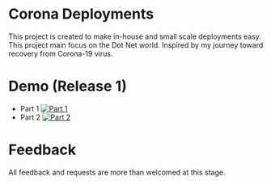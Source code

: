 # Corona Deployments
This project is created to make in-house and small scale deployments easy. This project main focus on the Dot Net world. Inspired by my journey toward recovery from Corona-19 virus.

# Demo (Release 1)
- Part 1
[![Part 1](https://img.youtube.com/vi/janRNXjJ20g/0.jpg)](https://www.youtube.com/watch?v=janRNXjJ20g)
- Part 2
[![Part 2](https://img.youtube.com/vi/zgRTFhm_7po/0.jpg)](https://www.youtube.com/watch?v=zgRTFhm_7po)

# Feedback
All feedback and requests are more than welcomed at this stage.
